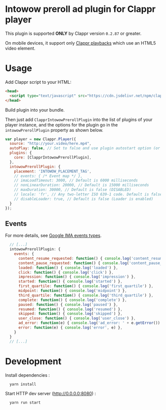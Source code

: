 # Intowow preroll ad plugin for Clappr player

This plugin is supported __ONLY__ by Clappr version `0.2.87` or greater.

On mobile devices, it support only [Clappr playbacks](https://github.com/clappr/clappr/tree/master/src/playbacks) which use an HTML5 video element.

# Usage

Add Clappr script to your HTML:

```html
<head>
  <script type="text/javascript" src="https://cdn.jsdelivr.net/npm/clappr@latest/dist/clappr.min.js"></script>
</head>
```

Build plugin into your bundle.

Then just add `ClapprIntowowPrerollPlugin` into the list of plugins of your player instance, and the options for the plugin go in the `intowowPrerollPlugin` property as shown below.

```javascript
var player = new Clappr.Player({
  source: "http://your.video/here.mp4",
  autoPlay: false, // Set to false and use plugin autostart option (or set to true if tag is false)
  plugins: {
    core: [ClapprIntowowPrerollPlugin],
  },
  intowowPrerollPlugin: {
    placement: 'INTOWOW_PLACEMENT_TAG',
    // events: { /* Event map */ },
    // imaLoadTimeout: 3000, // Default is 6000 milliseconds
    // nonLinearDuration: 20000, // Default is 15000 milliseconds
    // maxDuration: 30000, // Default is false (DISABLED)
    // locale: 'fr', // Any two-letter ISO 639-1 code. Default is false (Do not setup)
    // disableLoader: true, // Default is false (Loader is enabled)
  }
});
```

## Events

For more details, see [Google IMA events types](https://developers.google.com/interactive-media-ads/docs/sdks/html5/v3/apis#values_3).

```javascript
  // [...]
  intowowPrerollPlugin: {
    events: {
      content_resume_requested: function() { console.log('content_resume_requested') },
      content_pause_requested: function() { console.log('content_pause_requested') },
      loaded: function() { console.log('loaded') },
      click: function() { console.log('click') },
      impression: function() { console.log('impression') },
      started: function() { console.log('started') },
      first_quartile: function() { console.log('first_quartile') },
      midpoint: function() { console.log('midpoint') },
      third_quartile: function() { console.log('third_quartile') },
      complete: function() { console.log('complete') },
      paused: function() { console.log('paused') },
      resumed: function() { console.log('resumed') },
      skipped: function() { console.log('skipped') },
      user_close: function() { console.log('user_close') },
      ad_error: function(e) { console.log('ad_error: ' + e.getError()) }, // AdErrorEvent
      error: function(e) { console.log('error', e) },
    }
  }
  // [...]
```

# Development

Install dependencies :

```shell
  yarn install
```

Start HTTP dev server (http://0.0.0.0:8080) :

```shell
  yarn run start
```
